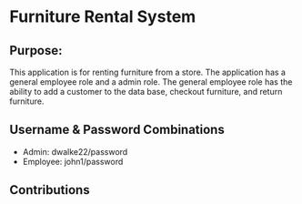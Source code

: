 # Furniture Rental System

## Purpose:
This application is for renting furniture from a store. The application has a general employee role and a admin role. The general employee role has the ability to add a customer to the data base, checkout furniture, and return furniture.

## Username & Password Combinations
* Admin: dwalke22/password
* Employee: john1/password

## Contributions
